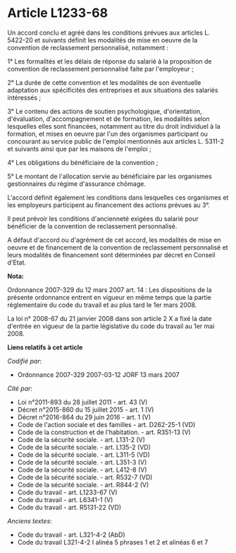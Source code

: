 # Article L1233-68

Un accord conclu et agréé dans les conditions prévues aux articles L. 5422-20 et suivants définit les modalités de mise en
oeuvre de la convention de reclassement personnalisé, notamment :

1° Les formalités et les délais de réponse du salarié à la proposition de convention de reclassement personnalisé faite par
l'employeur ;

2° La durée de cette convention et les modalités de son éventuelle adaptation aux spécificités des entreprises et aux
situations des salariés intéressés ;

3° Le contenu des actions de soutien psychologique, d'orientation, d'évaluation, d'accompagnement et de formation, les
modalités selon lesquelles elles sont financées, notamment au titre du droit individuel à la formation, et mises en oeuvre
par l'un des organismes participant ou concourant au service public de l'emploi mentionnés aux articles L. 5311-2 et suivants
ainsi que par les maisons de l'emploi ;

4° Les obligations du bénéficiaire de la convention ;

5° Le montant de l'allocation servie au bénéficiaire par les organismes gestionnaires du régime d'assurance chômage.

L'accord définit également les conditions dans lesquelles ces organismes et les employeurs participent au financement des
actions prévues au 3°.

Il peut prévoir les conditions d'ancienneté exigées du salarié pour bénéficier de la convention de reclassement personnalisé.

A défaut d'accord ou d'agrément de cet accord, les modalités de mise en oeuvre et de financement de la convention de
reclassement personnalisé et leurs modalités de financement sont déterminées par décret en Conseil d'Etat.

**Nota:**

Ordonnance 2007-329 du 12 mars 2007 art. 14 : Les dispositions de la présente ordonnance entrent en vigueur en même temps que
la partie réglementaire du code du travail et au plus tard le 1er mars 2008. 

La loi n° 2008-67 du 21 janvier 2008 dans son article 2 X a fixé la date d'entrée en vigueur de la partie législative du code
du travail au 1er mai 2008.

**Liens relatifs à cet article**

_Codifié par_:

  - Ordonnance 2007-329 2007-03-12 JORF 13 mars 2007

_Cité par_:

  - Loi n°2011-893 du 28 juillet 2011 - art. 43 (V)
  - Décret n°2015-860 du 15 juillet 2015 - art. 1 (V)
  - Décret n°2016-864 du 29 juin 2016 - art. 1 (V)
  - Code de l'action sociale et des familles - art. D262-25-1 (VD)
  - Code de la construction et de l'habitation. - art. R351-13 (V)
  - Code de la sécurité sociale. - art. L131-2 (V)
  - Code de la sécurité sociale. - art. L135-2 (VD)
  - Code de la sécurité sociale. - art. L311-5 (VD)
  - Code de la sécurité sociale. - art. L351-3 (V)
  - Code de la sécurité sociale. - art. L412-8 (V)
  - Code de la sécurité sociale. - art. R532-7 (VD)
  - Code de la sécurité sociale. - art. R844-2 (V)
  - Code du travail - art. L1233-67 (V)
  - Code du travail - art. L6341-1 (V)
  - Code du travail - art. R5131-22 (VD)

_Anciens textes_:

  - Code du travail - art. L321-4-2 (AbD)
  - Code du travail L321-4-2 I alinéa 5 phrases 1 et 2 et alinéas 6 et 7
